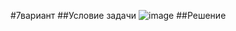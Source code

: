 #7вариант
##Условие задачи
![image](https://github.com/gwoso/4_laba/assets/150545779/360bc3a8-97fb-473a-87a4-fdda30727811)
##Решение
